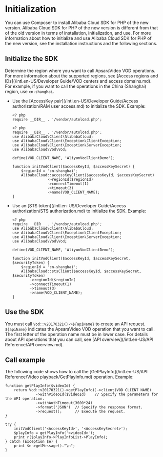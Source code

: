 # Initialization

You can use Composer to install Alibaba Cloud SDK for PHP of the new version. Alibaba Cloud SDK for PHP of the new version is different from that of the old version in terms of installation, initialization, and use. For more information about how to initialize and use Alibaba Cloud SDK for PHP of the new version, see the installation instructions and the following sections.

## Initialize the SDK

Determine the region where you want to call ApsaraVideo VOD operations. For more information about the supported regions, see [Access regions and IDs](/intl.en-US/Developer Guide/VOD centers and access domains.md). For example, if you want to call the operations in the China \(Shanghai\) region, use `cn-shanghai`.

-   Use the [AccessKey pair](/intl.en-US/Developer Guide/Access authorization/RAM user access.md) to initialize the SDK. Example:

    ```
    <? php
    require __DIR__ . '/vendor/autoload.php';
    
    <? php
    require __DIR__ . '/vendor/autoload.php';
    use AlibabaCloud\Client\AlibabaCloud;
    use AlibabaCloud\Client\Exception\ClientException;
    use AlibabaCloud\Client\Exception\ServerException;
    use AlibabaCloud\Vod\Vod;
    
    define(VOD_CLIENT_NAME, 'AliyunVodClientDemo');
    
    function initVodClient($accessKeyId, $accessKeySecret) {
        $regionId = 'cn-shanghai';
        AlibabaCloud::accessKeyClient($accessKeyId, $accessKeySecret)
                    ->regionId($regionId)
                    ->connectTimeout(1)
                    ->timeout(3)
                    ->name(VOD_CLIENT_NAME);
    }
    ```

-   Use an [STS token](/intl.en-US/Developer Guide/Access authorization/STS authorization.md) to initialize the SDK. Example:

    ```
    <? php
    require __DIR__ . '/vendor/autoload.php';
    use AlibabaCloud\Client\AlibabaCloud;
    use AlibabaCloud\Client\Exception\ClientException;
    use AlibabaCloud\Client\Exception\ServerException;
    use AlibabaCloud\Vod\Vod;
    
    define(VOD_CLIENT_NAME, 'AliyunVodClientDemo');
    
    function initVodClient($accessKeyId, $accessKeySecret, $securityToken) {
        $regionId = 'cn-shanghai';
        AlibabaCloud::stsClient($accessKeyId, $accessKeySecret, $securityToken)
            ->regionId($regionId)
            ->connectTimeout(1)
            ->timeout(3)
            ->name(VOD_CLIENT_NAME);
    }
    ```


## Use the SDK

You must call `Vod::v20170321()->${apiName}` to create an API request. `${apiName}` indicates the ApsaraVideo VOD operation that you want to call. The first letter of the operation name must be in lower case. For details about API operations that you can call, see [API overview](/intl.en-US/API Reference/API overview.md).

## Call example

The following code shows how to call the [GetPlayInfo](/intl.en-US/API Reference/Video playback/GetPlayInfo.md) operation. Example:

```
function getPlayInfo($videoId) {
    return Vod::v20170321()->getPlayInfo()->client(VOD_CLIENT_NAME)
              ->withVideoId($videoId)    // Specify the parameters for the API operation.
              ->withAuthTimeout(3600*24)
              ->format('JSON')  // Specify the response format.
              ->request();      // Execute the request.
}

try {
    initVodClient('<AccessKeyId>', '<AccessKeySecret>');
    $playInfo = getPlayInfo('<videoId>');
    print_r($playInfo->PlayInfoList->PlayInfo);
} catch (Exception $e) {
    print $e->getMessage()."\n";
}
```

